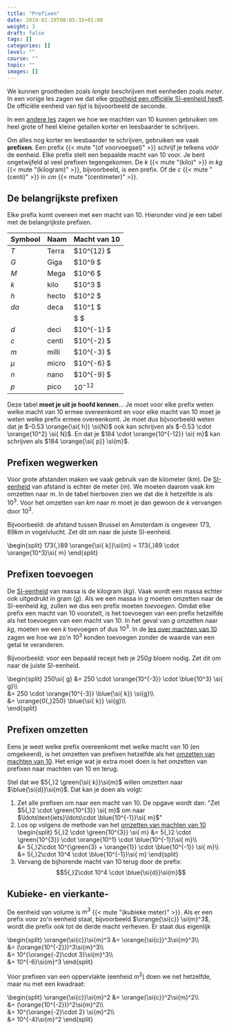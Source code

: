 ```yaml
---
title: "Prefixen"
date: 2019-01-28T08:05:35+01:00
weight: 3
draft: false
tags: []
categories: []
level: ""
course: ""
topic: ""
images: []
---
```

We kunnen grootheden zoals *lengte* beschrijven met eenheden zoals *meter*. In een vorige les zagen we dat elke [grootheid een officiële SI-eenheid heeft](../intro#si-eenheden-maken-duidelijke-afspraken). De officiële eenheid van *tijd* is bijvoorbeeld de seconde.

In een [andere les](../machten_van_10) zagen we hoe we machten van 10 kunnen gebruiken om heel grote of heel kleine getallen korter en leesbaarder te schrijven.

Om alles nog korter en leesbaarder te schrijven, gebruiken we vaak **prefixen**. Een prefix
{{< mute "(of voorvoegsel)" >}}
schrijf je telkens *vóór* de eenheid. Elke prefix stelt een bepaalde macht van 10 voor. Je bent ongetwijfeld al veel prefixen tegengekomen. De $\si{k}$
{{< mute "(kilo)" >}}
in $\si{kg}$
{{< mute "(kilogram)" >}}, bijvoorbeeld, is een prefix. Of de $\si{c}$
{{< mute "(centi)" >}}
in $\si{cm}$
{{< mute "(centimeter)" >}}.

## De belangrijkste prefixen
Elke prefix komt overeen met een macht van 10. Hieronder vind je een tabel met de belangrijkste prefixen.

| Symbool 	| Naam  	| Macht van 10 	|
|---------	|-------	|--------------	|
| $\si{T}$       	| Terra 	| $10^{12}   $    	|
| $\si{G}$       	| Giga  	| $10^9    $    	|
| $\si{M}$       	| Mega  	| $10^6    $    	|
| $\si{k}$       	| kilo  	| $10^3    $    	|
| $\si{h}$       	| hecto 	| $10^2    $    	|
| $\si{da}$      	| deca  	| $10^1    $    	|
|              	|       	| $        $    	|
| $\si{d}$       	| deci  	| $10^{-1} $    	|
| $\si{c}$       	| centi 	| $10^{-2} $    	|
| $\si{m}$       	| milli 	| $10^{-3} $    	|
| $\mu$   	| micro 	| $10^{-6} $    	|
| $\si{n}$       	| nano  	| $10^{-9} $    	|
| $\si{p}$       	| pico  	| $10^{-12}$    	|

Deze tabel **moet je uit je hoofd kennen**... Je moet voor elke prefix weten welke macht van 10 ermee overeenkomt en voor elke macht van 10 moet je weten welke prefix ermee overeenkomt. Je moet dus bijvoorbeeld weten dat je $-0.53 \orange{\si{ h}} \si{N}$ ook kan schrijven als $-0.53 \cdot \orange{10^2} \si{ N}$. En dat je $184 \cdot \orange{10^{-12}} \si{ m}$ kan schrijven als $184 \orange{\si{ p}} \si{m}$.

## Prefixen wegwerken
Voor grote afstanden maken we vaak gebruik van de kilometer ($\si{km}$). De [SI-eenheid](../intro#si-eenheden-maken-duidelijke-afspraken) van afstand is echter de meter ($\si{m}$). We moeten daarom vaak $\si{km}$ omzetten naar $\si{m}$. In de tabel hierboven zien we dat die $\si{k}$ hetzelfde is als $10^{3}$. Voor het omzetten van $\si{km}$ naar $\si{m}$ moet je dan gewoon de $\si{k}$ vervangen door $10^{3}$.

Bijvoorbeeld: de afstand tussen Brussel en Amsterdam is ongeveer $173{,}89 \si{ km}$ in vogelvlucht. Zet dit om naar de juiste SI-eenheid.

\begin{split}
173{,}89 \orange{\si{ k}}\si{m}
= 173{,}89 \cdot \orange{10^3}\si{ m}
\end{split}

## Prefixen toevoegen
De [SI-eenheid](../intro#si-eenheden-maken-duidelijke-afspraken) van massa is de kilogram ($\si{kg}$). Vaak wordt een massa echter ook uitgedrukt in gram ($\si{g}$). Als we een massa in $\si{g}$ moeten omzetten naar de SI-eenheid $\si{kg}$, zullen we dus een prefix moeten *toevoegen*. Omdat elke prefix een macht van 10 voorstelt, is het toevoegen van een prefix hetzelfde als het toevoegen van een macht van 10. In het geval van $\si{g}$ omzetten naar $\si{kg}$, moeten we een $\si{k}$ toevoegen of dus $10^3$. In de [les over machten van 10](../machten_van_10#machten-van-10-omzetten) zagen we hoe we zo'n $10^3$ konden toevoegen zonder de waarde van een getal te veranderen.

Bijvoorbeeld: voor een bepaald recept heb je $250 \si{ g}$ bloem nodig. Zet dit om naar de juiste SI-eenheid.

\begin{split}
250\si{ g}
&= 250 \cdot \orange{10^{-3}} \cdot \blue{10^3} \si{ g}\\\\\
&= 250 \cdot \orange{10^{-3}} \blue{\si{ k}} \si{g}\\\\\
&= \orange{0{,}250} \blue{\si{ k}} \si{g}\\\\\
\end{split}


## Prefixen omzetten
Eens je weet welke prefix overeenkomt met welke macht van 10 (en omgekeerd), is het omzetten van prefixen hetzelfde als het [omzetten van machten van 10](../machten_van_10#machten-van-10-omzetten).
Het enige wat je extra moet doen is het omzetten van prefixen naar machten van 10 en terug.

Stel dat we $5{,}2 \green{\si{ k}}\si{m}$ willen omzetten naar $\blue{\si{d}}\si{m}$. Dat kan je doen als volgt:

1. Zet alle prefixen om naar een macht van 10. De opgave wordt dan:
"Zet $5{,}2 \cdot \green{10^{3}} \si{ m}$ om naar $\ldots\text{iets}\ldots\cdot \blue{10^{-1}}\si{ m}$"
2. Los op volgens de methode van het [omzetten van machten van 10](../machten_van_10#machten-van-10-omzetten)
\begin{split}
5{,}2 \cdot \green{10^{3}} \si{ m}
&= 5{,}2 \cdot \green{10^{3}} \cdot \orange{10^1} \cdot \blue{10^{-1}}\si{ m}\\\\\
&= 5{,}2\cdot 10^{\green{3} + \orange{1}} \cdot \blue{10^{-1}} \si{ m}\\\\\
&= 5{,}2\cdot 10^4 \cdot \blue{10^{-1}}\si{ m}
\end{split}
3. Vervang de bijhorende macht van 10 terug door de prefix:
$$5{,}2\cdot 10^4 \cdot \blue{\si{d}}\si{m}$$

## Kubieke- en vierkante-
De eenheid van volume is $\si{m}^3$
{{< mute "(kubieke meter)" >}}. 
Als er een prefix voor zo'n eenheid staat, bijvoorbeeld $\orange{\si{c}} \si{m}^3$, wordt die prefix ook tot de derde macht verheven. Er staat dus eigenlijk

\begin{split}
\orange{\si{c}}\si{m}^3
&= \orange{\si{c}}^3\si{m}^3\\\\\
&= (\orange{10^{-2}})^3\si{m}^3\\\\\
&= 10^{\orange{-2}\cdot 3}\si{m}^3\\\\\
&= 10^{-6}\si{m}^3
\end{split}

Voor prefixen van een oppervlakte (eenheid $\si{m}^2$) doen we net hetzelfde, maar nu met een kwadraat:

\begin{split}
\orange{\si{c}}\si{m}^2
&= \orange{\si{c}}^2\si{m}^2\\\\\
&= (\orange{10^{-2}})^2\si{m}^2\\\\\
&= 10^{\orange{-2}\cdot 2} \si{m}^2\\\\\
&= 10^{-4}\si{m}^2
\end{split}
